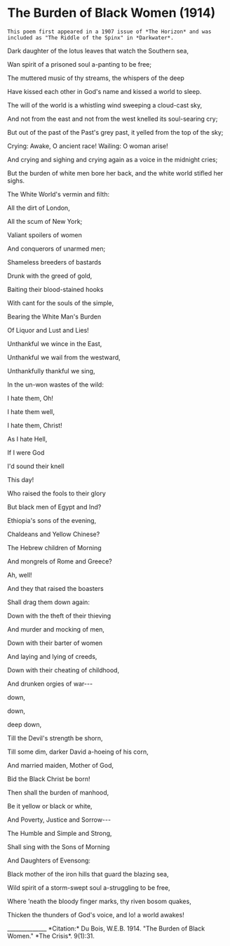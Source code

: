 <!--
title:   The Burden of Black Women
author:  Du Bois, W.E.B.
journal: The Crisis
year:    1914
volume:  9
issue:   1
pages:   31
-->
# The Burden of Black Women (1914)

```{margin}
This poem first appeared in a 1907 issue of *The Horizon* and was included as "The Riddle of the Spinx" in *Darkwater*. 
```
<div class="poem">
<p class = "verse">Dark daughter of the lotus leaves that watch the Southern sea,</p>
<p class = "verse">Wan spirit of a prisoned soul a-panting to be free;</p>
<p class = "verse indent">The muttered music of thy streams, the whispers of the deep</p>
<p class = "verse indent"> Have kissed each other in God's name and kissed a world to sleep.</p>

<div class="poem">
</div>
<p class = "verse">The will of the world is a whistling wind sweeping a cloud-cast sky,
<p class = "verse">And not from the east and not from the west knelled its soul-searing cry;
<p class = "verse">But out of the past of the Past's grey past, it yelled from the top of the sky;
<p class = "verse indent">Crying: Awake, O ancient race! Wailing: O woman arise!
<p class = "verse indent">And crying and sighing and crying again as a voice in the midnight cries;
<p class = "verse indent">But the burden of white men bore her back, and the white world stifled her sighs.

<div class="poem">
</div>
<p class = "verse">The White World's vermin and filth:
<p class = "verse indent">All the dirt of London,
<p class = "verse indent">All the scum of New York;
<p class = "verse indent">Valiant spoilers of women
<p class = "verse indent">And conquerors of unarmed men;
<p class = "verse indent">Shameless breeders of bastards
<p class = "verse indent">Drunk with the greed of gold,
<p class = "verse indent">Baiting their blood-stained hooks
<p class = "verse indent">With cant for the souls of the simple,
<p class = "verse indent">Bearing the White Man's Burden
<p class = "verse indent">Of Liquor and Lust and Lies!
<p class = "verse indent">Unthankful we wince in the East,
<p class = "verse indent">Unthankful we wail from the westward,
<p class = "verse indent">Unthankfully thankful we sing,
<p class = "verse indent">In the un-won wastes of the wild:
<p class = "verse big-indent">I hate them, Oh!
<p class = "verse big-indent">I hate them well,
<p class = "verse big-indent">I hate them, Christ!
<p class = "verse big-indent">As I hate Hell,
<p class = "verse big-indent">If I were God
<p class = "verse big-indent">I'd sound their knell
<p class = "verse big-indent">This day!
</div>

<div class="poem">
<p class = "verse indent">Who raised the fools to their glory
<p class = "verse indent">But black men of Egypt and Ind?
<p class = "verse indent">Ethiopia's sons of the evening,
<p class = "verse indent">Chaldeans and Yellow Chinese?
<p class = "verse indent">The Hebrew children of Morning
<p class = "verse indent">And mongrels of Rome and Greece?
<p class = "verse big-indent">Ah, well!
</div>

<div class="poem">
<p class = "verse">And they that raised the boasters
<p class = "verse">Shall drag them down again:
<p class = "verse">Down with the theft of their thieving
<p class = "verse">And murder and mocking of men,
<p class = "verse">Down with their barter of women
<p class = "verse">And laying and lying of creeds,
<p class = "verse">Down with their cheating of childhood,
<p class = "verse">And drunken orgies of war---
<p class = "verse big-indent">down,
<p class = "verse bigger-indent">down,
<p class = "verse biggest-indent">deep down,
</div>

<div class="poem">
<p class = "verse">Till the Devil's strength be shorn,
<p class = "verse">Till some dim, darker David a-hoeing of his corn,
<p class = "verse">And married maiden, Mother of God,
<p class = "verse">Bid the Black Christ be born!
</div>

<div class="poem">
<p class = "verse">Then shall the burden of manhood,
<p class = "verse">Be it yellow or black or white,
<p class = "verse">And Poverty, Justice and Sorrow---
<p class = "verse">The Humble and Simple and Strong,
<p class = "verse">Shall sing with the Sons of Morning
<p class = "verse">And Daughters of Evensong:
</div>

<div class="poem">
<p class = "verse">Black mother of the iron hills that guard the blazing sea,
<p class = "verse">Wild spirit of a storm-swept soul a-struggling to be free,
<p class = "verse">Where &rsquo;neath the bloody finger marks, thy riven bosom quakes,
<p class = "verse">Thicken the thunders of God's voice, and lo! a world awakes!
</div>
______________
*Citation:* Du Bois, W.E.B. 1914. "The Burden of Black Women." *The Crisis*. 9(1):31.